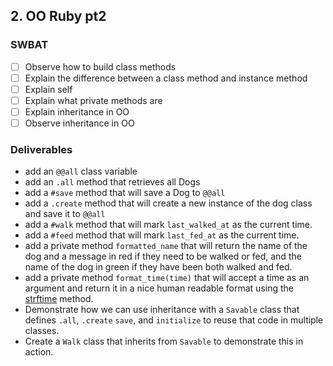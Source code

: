## 2. OO Ruby pt2
### SWBAT

- [ ] Observe how to build class methods
- [ ] Explain the difference between a class method and instance method
- [ ] Explain self
- [ ] Explain what private methods are
- [ ] Explain inheritance in OO
- [ ] Observe inheritance in OO

### Deliverables

- add an `@@all` class variable
- add an `.all` method that retrieves all Dogs
- add a `#save` method that will save a Dog to `@@all`
- add a `.create` method that will create a new instance of the dog class and save it to `@@all`
- add a `#walk` method that will mark `last_walked_at` as the current time.
- add a `#feed` method that will mark `last_fed_at` as the current time.
- add a private method `formatted_name` that will return the name of the dog and a message in red if they need to be walked or fed, and the name of the dog in green if they have been both walked and fed.
- add a private method `format_time(time)` that will accept a time as an argument and return it in a nice human readable format using the [strftime](https://www.foragoodstrftime.com/) method.
- Demonstrate how we can use inheritance with a `Savable` class that defines `.all`, `.create` `save`, and `initialize` to reuse that code in multiple classes.
- Create a `Walk` class that inherits from `Savable` to demonstrate this in action.

